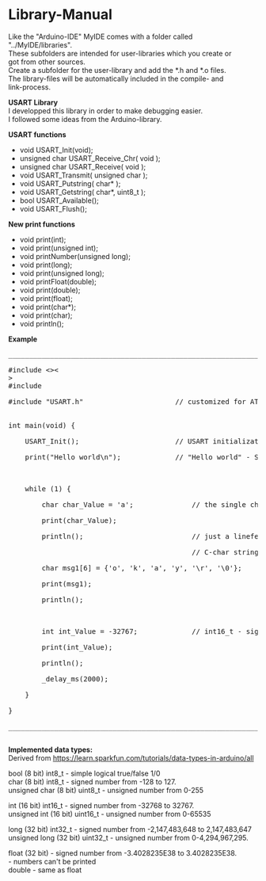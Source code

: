 # Library-Manual<br>
Like the "Arduino-IDE" MyIDE comes with a folder called "../MyIDE/libraries".<br>
These subfolders are intended for user-libraries which you create or<br>
got from other sources.<br>
Create a subfolder for the user-library and add the *.h and *.o files.<br>
The library-files will be automatically included in the compile- and<br>
link-process.<br>

**USART Library**<br>
I developped this library in order to make debugging easier.<br>
I followed some ideas from the Arduino-library.<br>

**USART functions<br>**
* void USART_Init(void);<br>
* unsigned char USART_Receive_Chr( void );<br>
* unsigned char USART_Receive( void );<br>
* void USART_Transmit( unsigned char );<br>
* void USART_Putstring( char* );<br>
* void USART_Getstring( char*, uint8_t );<br>
* bool USART_Available();<br>
* void USART_Flush();<br>

**New print functions<br>**
* void print(int);<br>
* void print(unsigned int);<br>
* void printNumber(unsigned long);<br>
* void print(long);<br>
* void print(unsigned long);<br>
* void printFloat(double);<br>
* void print(double);<br>
* void print(float);<br>
* void print(char*);<br>
* void print(char);<br>
* void println();<br>

**Example<br>**
<pre>___________________________________________________________________________________________________________<br>
#include <<avr/io.h>><<br>>
#include <util/delay.h><br>
#include "USART.h"						// customized for ATmega328P<br>

int main(void) {<br>
	USART_Init();						// USART initialization for 9600 baud, ATmega328<br>
	print("Hello world\n");				// "Hello world" - String["..."], '\0' automatically added<br>
<br>	   
	while (1) {<br>
		char char_Value = 'a';				// the single character 'a'<br>
		print(char_Value);<br>
		println();							// just a linefeed<br>
											// C-char string terminated with '\0'<br>
		char msg1[6] = {'o', 'k', 'a', 'y', '\r', '\0'};<br>
		print(msg1);<br>
		println();<br>
<br>		
		int int_Value = -32767;				// int16_t - signed number from -32768 to 32767<br>
		print(int_Value);<br>
		println();<br>
		_delay_ms(2000); <br>
	}<br>
}<br>		
___________________________________________________________________________________________________________<br>
</pre>
**Implemented data types:<br>**
Derived from https://learn.sparkfun.com/tutorials/data-types-in-arduino/all<br>

bool (8 bit)           int8_t    - simple logical true/false 1/0<br>
char (8 bit)           int8_t    - signed number from -128 to 127. <br>
unsigned char (8 bit)  uint8_t   - unsigned number from 0-255<br>

int (16 bit)           int16_t  - signed number from -32768 to 32767.<br>
unsigned int (16 bit)  uint16_t - unsigned number from 0-65535<br> 

long (32 bit)          int32_t  - signed number from -2,147,483,648 to 2,147,483,647<br>
unsigned long (32 bit) uint32_t - unsigned number from 0-4,294,967,295.<br>

float (32 bit)                  - signed number from -3.4028235E38 to 3.4028235E38.<br>
								- numbers can't be printed<br>
double 							- same as float<br> 




